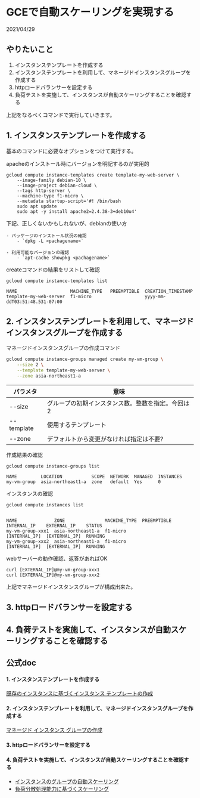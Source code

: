 


# GCEで自動スケーリングを実現する
2021/04/29

## やりたいこと
1. インスタンステンプレートを作成する
2. インスタンステンプレートを利用して、マネージドインスタンスグループを作成する
3. httpロードバランサーを設定する
4. 負荷テストを実施して、インスタンスが自動スケーリングすることを確認する

上記をなるべくコマンドで実行していきます。

## 1. インスタンステンプレートを作成する
基本のコマンドに必要なオプションをつけて実行する。

apacheのインストール時にバージョンを明記するのが実用的
```
gcloud compute instance-templates create template-my-web-server \
    --image-family debian-10 \
    --image-project debian-cloud \
    --tags http-server \
    --machine-type f1-micro \
    --metadata startup-script='#! /bin/bash 
    sudo apt update
    sudo apt -y install apache2=2.4.38-3+deb10u4'
```

下記、正しくないかもしれないが、debianの使い方
```
- パッケージのインストール状況の確認
    - `dpkg -L <pachagename>`

- 利用可能なバージョンの確認
    - `apt-cache showpkg <pachagename>`
```


createコマンドの結果をリストして確認
```
gcloud compute instance-templates list

NAME                    MACHINE_TYPE   PREEMPTIBLE  CREATION_TIMESTAMP
template-my-web-server  f1-micro                    yyyy-mm-ddT03:51:48.531-07:00
```

## 2. インスタンステンプレートを利用して、マネージドインスタンスグループを作成する

マネージドインスタンスグループの作成コマンド
```bash
gcloud compute instance-groups managed create my-vm-group \
    --size 2 \
    --template template-my-web-server \
    --zone asia-northeast1-a
```
パラメタ | 意味　　
-----|---
--size | グループの初期インスタンス数。整数を指定。今回は2
--template | 使用するテンプレート 
--zone | デフォルトから変更がなければ指定は不要?

作成結果の確認
```
gcloud compute instance-groups list

NAME         LOCATION           SCOPE  NETWORK  MANAGED  INSTANCES
my-vm-group  asia-northeast1-a  zone   default  Yes      0
```

インスタンスの確認
```
gcloud compute instances list


NAME              ZONE               MACHINE_TYPE  PREEMPTIBLE  INTERNAL_IP    EXTERNAL_IP    STATUS
my-vm-group-xxx1  asia-northeast1-a  f1-micro                   [INTERNAL_IP]  [EXTERNAL_IP]  RUNNING
my-vm-group-xxx2  asia-northeast1-a  f1-micro                   [INTERNAL_IP]  [EXTERNAL_IP]  RUNNING
```

webサーバーの動作確認、返答があればOK
```
curl [EXTERNAL_IP]@my-vm-group-xxx1
curl [EXTERNAL_IP]@my-vm-group-xxx2
```

上記でマネージドインスタンスグループが構成出来た。

## 3. httpロードバランサーを設定する



## 4. 負荷テストを実施して、インスタンスが自動スケーリングすることを確認する





## 公式doc

#### 1. インスタンステンプレートを作成する
[既存のインスタンスに基づくインスタンス テンプレートの作成](https://cloud.google.com/compute/docs/instance-templates/create-instance-templates?hl=ja#based-on-existing-instance)

#### 2. インスタンステンプレートを利用して、マネージドインスタンスグループを作成する
[マネージド インスタンス グループの作成](https://cloud.google.com/compute/docs/instance-groups/creating-groups-of-managed-instances?hl=ja)


#### 3. httpロードバランサーを設定する


#### 4. 負荷テストを実施して、インスタンスが自動スケーリングすることを確認する
* [インスタンスのグループの自動スケーリング](https://cloud.google.com/compute/docs/autoscaler?hl=ja)
* [負荷分散処理能力に基づくスケーリング](https://cloud.google.com/compute/docs/autoscaler/scaling-load-balancing?hl=ja)

